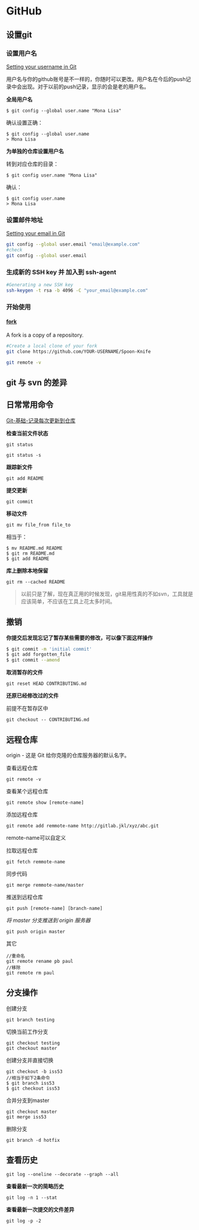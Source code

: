 # GitHub

## 设置git

### 设置用户名
[Setting your username in Git](https://help.github.com/articles/setting-your-username-in-git/#platform-linux)

用户名与你的github账号是不一样的，你随时可以更改。用户名在今后的push记录中会出现。对于以前的push记录，显示的会是老的用户名。

**全局用户名**

```
$ git config --global user.name "Mona Lisa"
```
确认设置正确：
```
$ git config --global user.name
> Mona Lisa
```

**为单独的仓库设置用户名**

转到对应仓库的目录：
```
$ git config user.name "Mona Lisa"
```
确认：
```
$ git config user.name
> Mona Lisa
```

### 设置邮件地址

[Setting your email in Git](https://help.github.com/articles/setting-your-email-in-git/)

```bash
git config --global user.email "email@example.com"
#check
git config --global user.email
```

### 生成新的 SSH key 并 加入到 ssh-agent

```bash
#Generating a new SSH key
ssh-keygen -t rsa -b 4096 -C "your_email@example.com"
```

### 开始使用

#### [fork](https://help.github.com/articles/fork-a-repo/)

A fork is a copy of a repository. 

```bash
#Create a local clone of your fork
git clone https://github.com/YOUR-USERNAME/Spoon-Knife

git remote -v
```

## git 与 svn 的差异

## 日常常用命令

[Git-基础-记录每次更新到仓库](https://git-scm.com/book/zh/v2/Git-%E5%9F%BA%E7%A1%80-%E8%AE%B0%E5%BD%95%E6%AF%8F%E6%AC%A1%E6%9B%B4%E6%96%B0%E5%88%B0%E4%BB%93%E5%BA%93)

**检查当前文件状态**

`git status`

`git status -s`

**跟踪新文件**

`git add README`

**提交更新**

`git commit`

**移动文件**

`git mv file_from file_to`

相当于：

```
$ mv README.md README
$ git rm README.md
$ git add README
```

**库上删除本地保留**

`git rm --cached README`

>以前只是了解，现在真正用的时候发现，git易用性真的不如svn，工具就是应该简单，不应该在工具上花太多时间。

## 撤销

**你提交后发现忘记了暂存某些需要的修改，可以像下面这样操作**

```bash
$ git commit -m 'initial commit'
$ git add forgotten_file
$ git commit --amend
```

**取消暂存的文件**

```
git reset HEAD CONTRIBUTING.md
```

**还原已经修改过的文件**

前提不在暂存区中

`git checkout -- CONTRIBUTING.md`

## 远程仓库

origin - 这是 Git 给你克隆的仓库服务器的默认名字。

查看远程仓库

`git remote -v`

查看某个远程仓库

`git remote show [remote-name]`

添加远程仓库

`git remote add remmote-name http://gitlab.jkl/xyz/abc.git`

remote-name可以自定义

拉取远程仓库

`git fetch remmote-name`

同步代码

`git merge remmote-name/master`

推送到远程仓库

`git push [remote-name] [branch-name]`

*将 master 分支推送到 origin 服务器*

`git push origin master`

其它

```
//重命名
git remote rename pb paul
//移除
git remote rm paul
```

## 分支操作

创建分支

`git branch testing`

切换当前工作分支

```
git checkout testing
git checkout master
```

创建分支并直接切换

```
git checkout -b iss53
//相当于如下2条命令
$ git branch iss53
$ git checkout iss53
```

合并分支到master
```
git checkout master
git merge iss53
```

删除分支

`git branch -d hotfix`



## 查看历史

```
git log --oneline --decorate --graph --all
```

**查看最新一次的简略历史**

`git log -n 1 --stat`

**查看最新一次提交的文件差异**

`git log -p -2`

